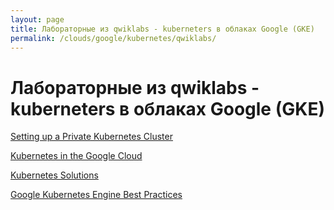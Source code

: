 ```yaml
---
layout: page
title: Лабораторные из qwiklabs - kuberneters в облаках Google (GKE) 
permalink: /clouds/google/kubernetes/qwiklabs/
---
```


# Лабораторные из qwiklabs - kuberneters в облаках Google (GKE) 

[Setting up a Private Kubernetes Cluster](/clouds/google/kubernetes/qwiklabs/setting-up-a-private-kubernetes-cluster/)

[Kubernetes in the Google Cloud](/clouds/google/kubernetes/qwiklabs/kubernetes-in-the-google-cloud/)

[Kubernetes Solutions](/clouds/google/kubernetes/qwiklabs/kubernetes-solutions/)

[Google Kubernetes Engine Best Practices](/clouds/google/kubernetes/qwiklabs/kubernetes-best-practices/)